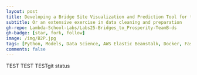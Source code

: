 ```yaml
---
layout: post
title: Developing a Bridge Site Visualization and Prediction Tool for the Bridges to Prosperity Organization
subtitle: Or an extensive exercise in data cleaning and preparation
gh-repo: Lambda-School-Labs/Labs25-Bridges_to_Prosperity-TeamB-ds
gh-badge: [star, fork, follow]
image: /img/B2P.jpg
tags: [Python, Models, Data Science, AWS Elastic Beanstalk, Docker, FastAPI]
comments: false
---
```


TEST TEST TESTgit status
